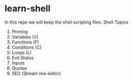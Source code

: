 # learn-shell
In this repo we will keep the shell scripting files.
Shell Topics
1. Printing
2. Variables (V)
3. Functions (F)
4. Conditions (C)
5. Loops (L)
6. Exit Status
7. Inputs
8. Quotes 
9. SED (Stream line editor)